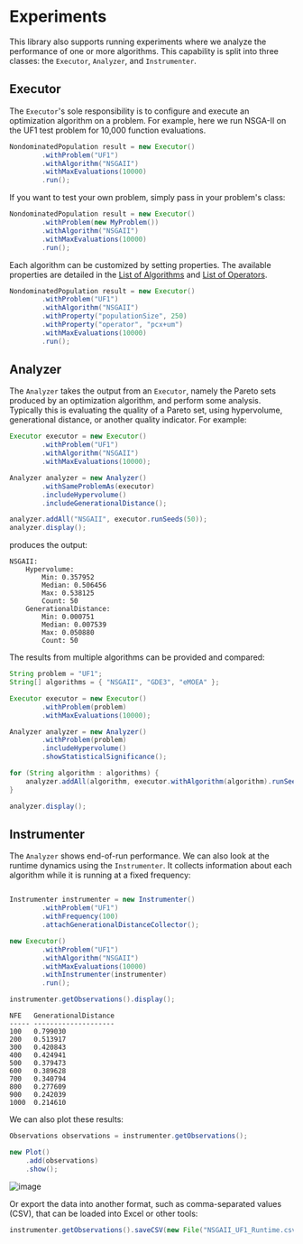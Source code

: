 # Experiments

This library also supports running experiments where we analyze the performance of one or more algorithms.  This capability
is split into three classes: the `Executor`, `Analyzer`, and `Instrumenter`.

## Executor

The `Executor`'s sole responsibility is to configure and execute an optimization algorithm on a problem.  For example, here we run
NSGA-II on the UF1 test problem for 10,000 function evaluations.

<!-- java:test/org/moeaframework/snippet/ExperimentSnippet.java [39:43] -->

```java
NondominatedPopulation result = new Executor()
        .withProblem("UF1")
        .withAlgorithm("NSGAII")
        .withMaxEvaluations(10000)
        .run();
```

If you want to test your own problem, simply pass in your problem's class:

<!-- java:test/org/moeaframework/snippet/ExperimentSnippet.java [48:52] -->

```java
NondominatedPopulation result = new Executor()
        .withProblem(new MyProblem())
        .withAlgorithm("NSGAII")
        .withMaxEvaluations(10000)
        .run();
```

Each algorithm can be customized by setting properties.  The available properties are detailed in the [List of Algorithms](algorithms.md)
and [List of Operators](operators.md).

<!-- java:test/org/moeaframework/snippet/ExperimentSnippet.java [57:63] -->

```java
NondominatedPopulation result = new Executor()
        .withProblem("UF1")
        .withAlgorithm("NSGAII")
        .withProperty("populationSize", 250)
        .withProperty("operator", "pcx+um")
        .withMaxEvaluations(10000)
        .run();
```

## Analyzer

The `Analyzer` takes the output from an `Executor`, namely the Pareto sets produced by an optimization algorithm, and perform some analysis.
Typically this is evaluating the quality of a Pareto set, using hypervolume, generational distance, or another quality indicator.  For example:

<!-- java:examples/org/moeaframework/examples/experiment/MultipleSeedsExample.java [30:41] -->

```java
Executor executor = new Executor()
        .withProblem("UF1")
        .withAlgorithm("NSGAII")
        .withMaxEvaluations(10000);

Analyzer analyzer = new Analyzer()
        .withSameProblemAs(executor)
        .includeHypervolume()
        .includeGenerationalDistance();

analyzer.addAll("NSGAII", executor.runSeeds(50));
analyzer.display();
```

produces the output:

<!-- output:examples/org/moeaframework/examples/experiment/MultipleSeedsExample.java -->

```
NSGAII:
    Hypervolume:
        Min: 0.357952
        Median: 0.506456
        Max: 0.538125
        Count: 50
    GenerationalDistance:
        Min: 0.000751
        Median: 0.007539
        Max: 0.050880
        Count: 50
```

The results from multiple algorithms can be provided and compared:

<!-- java:examples/Example4.java [39:59] -->

```java
String problem = "UF1";
String[] algorithms = { "NSGAII", "GDE3", "eMOEA" };

Executor executor = new Executor()
        .withProblem(problem)
        .withMaxEvaluations(10000);

Analyzer analyzer = new Analyzer()
        .withProblem(problem)
        .includeHypervolume()
        .showStatisticalSignificance();

for (String algorithm : algorithms) {
    analyzer.addAll(algorithm, executor.withAlgorithm(algorithm).runSeeds(50));
}

analyzer.display();
```

## Instrumenter

The `Analyzer` shows end-of-run performance.  We can also look at the runtime dynamics using the `Instrumenter`.
It collects information about each algorithm while it is running at a fixed frequency:

<!-- java:examples/Example5.java [40:55] -->

```java

Instrumenter instrumenter = new Instrumenter()
        .withProblem("UF1")
        .withFrequency(100)
        .attachGenerationalDistanceCollector();

new Executor()
        .withProblem("UF1")
        .withAlgorithm("NSGAII")
        .withMaxEvaluations(10000)
        .withInstrumenter(instrumenter)
        .run();

instrumenter.getObservations().display();
```

<!-- output:examples/Example5.java [:12] -->

```
NFE   GenerationalDistance
----- --------------------
100   0.799030
200   0.513917
300   0.420843
400   0.424941
500   0.379473
600   0.389628
700   0.340794
800   0.277609
900   0.242039
1000  0.214610
```

We can also plot these results:

<!-- java:examples/org/moeaframework/examples/plots/PlotRuntimeDynamics.java [50:54] -->

```java
Observations observations = instrumenter.getObservations();

new Plot()
    .add(observations)
    .show();
```

![image](https://user-images.githubusercontent.com/2496211/226907939-8d8569e6-b7f1-4574-badd-3d6d5800f380.png)

Or export the data into another format, such as comma-separated values (CSV), that can be loaded into Excel or other tools:

<!-- java:test/org/moeaframework/snippet/ExperimentSnippet.java [100:100] -->

```java
instrumenter.getObservations().saveCSV(new File("NSGAII_UF1_Runtime.csv"));
```

